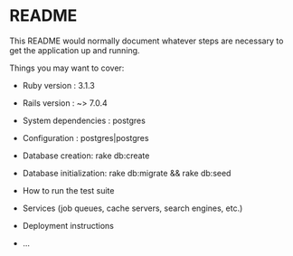 # README

This README would normally document whatever steps are necessary to get the
application up and running.

Things you may want to cover:

* Ruby version : 3.1.3

* Rails version : ~> 7.0.4

* System dependencies : postgres

* Configuration : postgres|postgres

* Database creation: rake db:create

* Database initialization: rake db:migrate && rake db:seed

* How to run the test suite

* Services (job queues, cache servers, search engines, etc.)

* Deployment instructions

* ...
